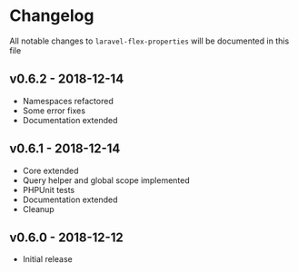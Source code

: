 # Changelog

All notable changes to `laravel-flex-properties` will be documented in this file

## v0.6.2 - 2018-12-14

- Namespaces refactored
- Some error fixes
- Documentation extended


## v0.6.1 - 2018-12-14

- Core extended
- Query helper and global scope implemented
- PHPUnit tests
- Documentation extended
- Cleanup


## v0.6.0 - 2018-12-12

- Initial release
